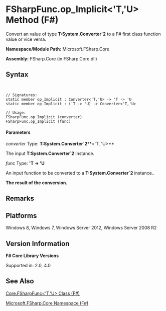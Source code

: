 # FSharpFunc.op_Implicit<'T,'U> Method (F#)

Convert an value of type **T:System.Converter&#96;2** to a F# first class function value or vice versa.

**Namespace/Module Path:** Microsoft.FSharp.Core

**Assembly:** FSharp.Core (in FSharp.Core.dll)


## Syntax


```


// Signatures:
static member op_Implicit : Converter<'T,'U> -> 'T -> 'U
static member op_Implicit : ('T -> 'U) -> Converter<'T,'U>

// Usage:
FSharpFunc.op_Implicit (converter)
FSharpFunc.op_Implicit (func)

```



#### Parameters
*converter*
Type: **T:System.Converter&#96;2****&lt;'T,                                                                                       'U&gt;**


The input **T:System.Converter&#96;2** instance.


*func*
Type: **'T -&gt; 'U**


An input function to be converted to a **T:System.Converter&#96;2** instance..



**The result of the conversion.**
## Remarks

## Platforms
Windows 8, Windows 7, Windows Server 2012, Windows Server 2008 R2


## Version Information
**F# Core Library Versions**

Supported in: 2.0, 4.0




## See Also
[Core.FSharpFunc&#60;'T,'U&#62; Class &#40;F&#35;&#41;](Core.FSharpFunc%28%27T%2C%27U%29-Class-%28FSharp%29.md)

[Microsoft.FSharp.Core Namespace &#40;F&#35;&#41;](Microsoft.FSharp.Core-Namespace-%28FSharp%29.md)

